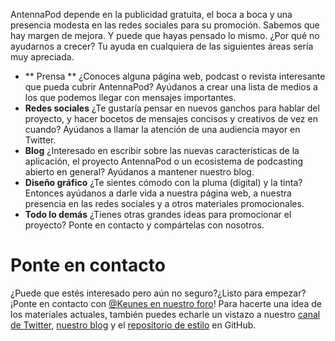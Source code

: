AntennaPod depende en la publicidad gratuita, el boca a boca y una presencia modesta en las redes sociales para su promoción. Sabemos que hay margen de mejora. Y puede que hayas pensado lo mismo. ¿Por qué no ayudarnos a crecer? Tu ayuda en cualquiera de las siguientes áreas sería muy apreciada.

* ** Prensa ** ¿Conoces alguna página web, podcast o revista interesante que pueda cubrir AntennaPod? Ayúdanos a crear una lista de medios a los que podemos llegar con mensajes importantes.
* **Redes sociales** ¿Te gustaría pensar en nuevos ganchos para hablar del proyecto, y hacer bocetos de mensajes concisos y creativos de vez en cuando? Ayúdanos a llamar la atención de una audiencia mayor en Twitter.
* **Blog** ¿Interesado en escribir sobre las nuevas características de la aplicación, el proyecto AntennaPod o un ecosistema de podcasting abierto en general? Ayúdanos a mantener nuestro blog.
* **Diseño gráfico** ¿Te sientes cómodo con la pluma (digital) y la tinta? Entonces ayúdanos a darle vida a nuestra página web, a nuestra presencia en las redes sociales y a otros materiales promocionales.
* **Todo lo demás** ¿Tienes otras grandes ideas para promocionar el proyecto? Ponte en contacto y compártelas con nosotros.

# Ponte en contacto

¿Puede que estés interesado pero aún no seguro?¿Listo para empezar?¡Ponte en contacto con [@Keunes en nuestro foro](https://forum.antennapod.org/u/keunes)! Para hacerte una idea de los materiales actuales, también puedes echarle un vistazo a nuestro [canal de Twitter](https://www.twitter.com/antennapod), [nuestro blog](/blog) y el [repositorio de estilo](https://github.com/AntennaPod/Branding) en GitHub.
